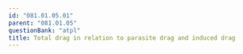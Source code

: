 ```yaml
---
id: "081.01.05.01"
parent: "081.01.05"
questionBank: "atpl"
title: Total drag in relation to parasite drag and induced drag
---
```

